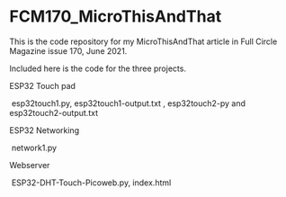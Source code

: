 # FCM170_MicroThisAndThat



This is the code repository for my MicroThisAndThat article in Full Circle Magazine issue 170, June 2021.

Included here is the code for the three projects.

ESP32 Touch pad

​     esp32touch1.py, esp32touch1-output.txt , esp32touch2-py and esp32touch2-output.txt

ESP32 Networking

​    network1.py

Webserver

​    ESP32-DHT-Touch-Picoweb.py, index.html

